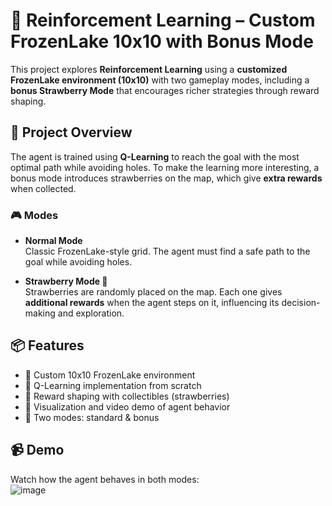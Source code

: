# 🍓 Reinforcement Learning – Custom FrozenLake 10x10 with Bonus Mode

This project explores **Reinforcement Learning** using a **customized FrozenLake environment (10x10)** with two gameplay modes, including a **bonus Strawberry Mode** that encourages richer strategies through reward shaping.

## 🧠 Project Overview

The agent is trained using **Q-Learning** to reach the goal with the most optimal path while avoiding holes. To make the learning more interesting, a bonus mode introduces strawberries on the map, which give **extra rewards** when collected.

### 🎮 Modes

- **Normal Mode**  
  Classic FrozenLake-style grid. The agent must find a safe path to the goal while avoiding holes.

- **Strawberry Mode 🍓**  
  Strawberries are randomly placed on the map. Each one gives **additional rewards** when the agent steps on it, influencing its decision-making and exploration.

## 📦 Features

- 🔸 Custom 10x10 FrozenLake environment
- 🔸 Q-Learning implementation from scratch
- 🔸 Reward shaping with collectibles (strawberries)
- 🔸 Visualization and video demo of agent behavior
- 🔸 Two modes: standard & bonus

## 📹 Demo

Watch how the agent behaves in both modes:  
![image](https://github.com/user-attachments/assets/3accb245-6922-423f-930f-a3457ac01c0e)


